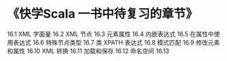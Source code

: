 # 《快学Scala 一书中待复习的章节》

16.1 XML 字面量
16.2 XML 节点
16.3 元素属性
16.4 内嵌表达式
16.5 在属性中使用表达式
16.6 特殊节点类型
16.7 类 XPATH 表达式
16.8 模式匹配
16.9 修改元素和属性
16.10 XML 转换
16.11 加载和保存
16.12 命名空间
16.13 